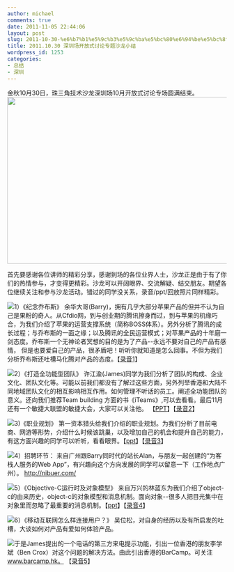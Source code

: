 ```yaml
---
author: michael
comments: true
date: 2011-11-05 22:44:06
layout: post
slug: 2011-10-30-%e6%b7%b1%e5%9c%b3%e5%9c%ba%e5%bc%80%e6%94%be%e5%bc%8f%e8%ae%a8%e8%ae%ba%e4%b8%93%e9%a2%98%e6%b2%99%e9%be%99%e5%b0%8f%e7%bb%93
title: 2011.10.30 深圳场开放式讨论专题沙龙小结
wordpress_id: 1253
categories:
- 总结
- 深圳
---
```


金秋10月30日，珠三角技术沙龙深圳场10月开放式讨论专场圆满结束。
    <a href="http://techparty.org/wp-content/uploads/2011/11/IMAG1169.jpg"><img src="http://techparty.org/wp-content/uploads/2011/11/IMAG1169-1024x613.jpg" alt="" height="383" class="alignright size-large wp-image-1256" width="640"></img></a>




首先要感谢各位讲师的精彩分享，感谢到场的各位业界人士，沙龙正是由于有了你们的热情参与，才变得更精彩。沙龙可以开阔眼界、交流解疑、结交朋友。期望各位继续关注和参与沙龙活动。错过的同学没关系，录音/ppt/回放照片同样精彩。

![](http://techparty.org/wp-content/uploads/2011/11/IMAG1128-300x179.jpg)1）《纪念乔布斯》 余华大哥(Barry)，拥有几乎大部分苹果产品的但并不认为自己是果粉的奇人。从Cfdio网，到与创业期的腾讯擦身而过，到与苹果的机缘巧合，为我们介绍了苹果的运营支撑系统（简称BOSS体系）。另外分析了腾讯的成长过程；与乔布斯的一面之缘；以及腾讯的全民运营模式；对苹果产品的十年磨一剑态度。乔布斯一个无神论者冥想的目的是为了产品--永远不要对自己的产品有感情， 但是也要爱自己的产品，很矛盾吧！听听你就知道是怎么回事。不但为我们分析乔布斯还吐槽马化腾对产品的态度。【[录音1](http://techparty.org/wp-content/uploads/2011/11/1barry混缩.mp3)】

[![](http://techparty.org/wp-content/uploads/2011/11/IMAG1141-300x179.jpg)](http://techparty.org/wp-content/uploads/2011/11/IMAG1141.jpg)2）《打造全功能型团队》 许江渝(James)同学为我们分析了团队的构成、企业文化、团队文化等。可能以前我们都没有了解过这些方面，另外列举香港和大陆不同地域团队文化的相互影响相互作用。如何管理不听话的员工。阐述全功能团队的意义。还向我们推荐Team building 方面的书《iTeams》,可以去看看。最后11月还有一个敏捷大联盟的敏捷大会，大家可以关注他。 【[PPT](http://www.slideshare.net/Michael2008S/v20-10033127)】【[录音2](http://techparty.org/wp-content/uploads/2011/11/2james.mp3)】

[![](http://techparty.org/wp-content/uploads/2011/11/IMAG1142-300x179.jpg)](http://techparty.org/wp-content/uploads/2011/11/IMAG1142.jpg)3)《职业规划》 第一资本猎头给我们介绍的职业规划。为我们分析了目前电商、网游等形势，介绍什么时候该跳巢，以及增加自己的机会和提升自己的能力，有这方面兴趣的同学可以听听，看看眼界。【[ppt](http://www.slideshare.net/Michael2008S/ss-10033237)】【[录音3](http://techparty.org/wp-content/uploads/2011/11/3hr.mp3)】





[![](http://techparty.org/wp-content/uploads/2011/11/IMAG1145-300x179.jpg)](http://techparty.org/wp-content/uploads/2011/11/IMAG1145.jpg)4）招聘环节： 来自广州跟Barry同时代的站长Alan，与朋友一起创建的“为客栈人服务的Web App”，有兴趣向这个方向发展的同学可以留意一下（工作地点广州）。 http://nibuer.com/







[![](http://techparty.org/wp-content/uploads/2011/11/IMAG1158-300x179.jpg)](http://techparty.org/wp-content/uploads/2011/11/IMAG1158.jpg)5）《Objective-C运行时及对象模型》 来自万兴的林蓝东为我们介绍了object-c的由来历史，object-c的对象模型和消息机制。面向对象--很多人把目光集中在对象里而忽略了最重要的消息机制。【[ppt](http://www.slideshare.net/Michael2008S/objective-runtime)】【[录音4](http://techparty.org/wp-content/uploads/2011/11/4objc.mp3)】





[![](http://techparty.org/wp-content/uploads/2011/11/IMAG1160-300x179.jpg)](http://techparty.org/wp-content/uploads/2011/11/IMAG1160.jpg)6）《移动互联网怎么样连接用户？》 吴位松，对自身的经历以及有所启发的吐槽，大谈如何对产品有爱如何体验产品。





[![](http://techparty.org/wp-content/uploads/2011/11/IMAG1163-300x179.jpg)](http://techparty.org/wp-content/uploads/2011/11/IMAG1163.jpg)于是James提出的一个电话的第三方来电提示功能，引出一位香港的朋友李学斌（Ben Crox）对这个问题的解决方法。由此引出香港的BarCamp。可关注 www.barcamp.hk。
【[录音5](http://techparty.org/wp-content/uploads/2011/11/5wws_barcamp.mp3)】
